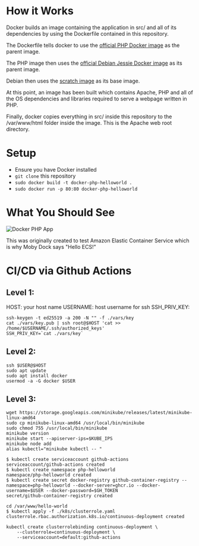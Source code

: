 # How it Works

Docker builds an image containing the application in src/ and all of its dependencies by using the Dockerfile contained in this repository.

The Dockerfile tells docker to use the [official PHP Docker image](https://hub.docker.com/_/php/) as the parent image.

The PHP image then uses the [official Debian Jessie Docker image](https://hub.docker.com/_/debian/) as its parent image.

Debian then uses the [scratch image](https://hub.docker.com/_/scratch/) as its base image.

At this point, an image has been built which contains Apache, PHP and all of the OS dependencies and libraries required to serve a webpage written in PHP.

Finally, docker copies everything in src/ inside this repository to the /var/www/html folder inside the image. This is the Apache web root directory.

# Setup

 - Ensure you have Docker installed
 - `git clone` this repository
 - `sudo docker build -t docker-php-helloworld .` 
 - `sudo docker run -p 80:80 docker-php-helloworld`

# What You Should See

![Docker PHP App](https://image.ibb.co/cTxSf7/whale.png "Hello World")

This was originally created to test Amazon Elastic Container Service which is why Moby Dock says "Hello ECS!"

# CI/CD via Github Actions

## Level 1:
HOST: your host name
USERNAME: host username for ssh
SSH_PRIV_KEY:
```shell
ssh-keygen -t ed25519 -a 200 -N "" -f ./vars/key
cat ./vars/key.pub | ssh root@$HOST 'cat >> /home/$USERNAME/.ssh/authorized_keys'
SSH_PRIV_KEY=`cat ./vars/key`
```

## Level 2:
```shell
ssh $USER@$HOST
sudo apt update
sudo apt install docker
usermod -a -G docker $USER

```

## Level 3:
```shell
wget https://storage.googleapis.com/minikube/releases/latest/minikube-linux-amd64
sudo cp minikube-linux-amd64 /usr/local/bin/minikube
sudo chmod 755 /usr/local/bin/minikube
minikube version
minikube start --apiserver-ips=$KUBE_IPS
minikube node add
alias kubectl="minikube kubectl -- "

$ kubectl create serviceaccount github-actions
serviceaccount/github-actions created
$ kubectl create namespace php-helloworld
namespace/php-helloworld created
$ kubectl create secret docker-registry github-container-registry --namespace=php-helloworld --docker-server=ghcr.io --docker-username=$USER --docker-password=$GH_TOKEN
secret/github-container-registry created

cd /var/www/hello-world
$ kubectl apply -f ./k8s/clusterrole.yaml 
clusterrole.rbac.authorization.k8s.io/continuous-deployment created

kubectl create clusterrolebinding continuous-deployment \
    --clusterrole=continuous-deployment \
    --serviceaccount=default:github-actions
```